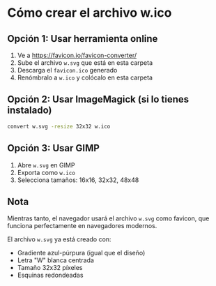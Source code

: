 # Cómo crear el archivo w.ico

## Opción 1: Usar herramienta online
1. Ve a https://favicon.io/favicon-converter/
2. Sube el archivo `w.svg` que está en esta carpeta
3. Descarga el `favicon.ico` generado
4. Renómbralo a `w.ico` y colócalo en esta carpeta

## Opción 2: Usar ImageMagick (si lo tienes instalado)
```bash
convert w.svg -resize 32x32 w.ico
```

## Opción 3: Usar GIMP
1. Abre `w.svg` en GIMP
2. Exporta como `w.ico`
3. Selecciona tamaños: 16x16, 32x32, 48x48

## Nota
Mientras tanto, el navegador usará el archivo `w.svg` como favicon, que funciona perfectamente en navegadores modernos.

El archivo `w.svg` ya está creado con:
- Gradiente azul-púrpura (igual que el diseño)
- Letra "W" blanca centrada
- Tamaño 32x32 píxeles
- Esquinas redondeadas